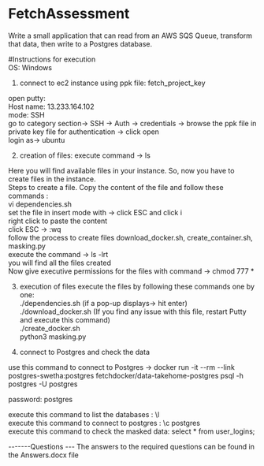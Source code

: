 # FetchAssessment
Write a small application that can read from an AWS SQS Queue, transform that data, then write to a Postgres database. 

#Instructions for execution <br />
OS: Windows

1. connect to ec2 instance using ppk file: fetch_project_key

open putty: <br />
 Host name: 13.233.164.102 <br />
 mode: SSH <br />
 go to category section-> SSH -> Auth -> credentials -> browse the ppk file in private key file for authentication -> click open <br />
 login as-> ubuntu
 
2. creation of files:
execute command -> ls

Here you will find available files in your instance. So, now you have to create files in the instance. <br />
Steps to create a file. Copy the content of the file and follow these commands : <br />
vi dependencies.sh <br />
set the file in insert mode with -> click ESC and click i <br />
right click to paste the content <br />
click ESC -> :wq <br />
follow the process to create files download_docker.sh, create_container.sh, masking.py <br />
execute the command ->   ls -lrt <br />
you will find all the files created <br />
Now give executive permissions for the files with command -> chmod 777 * <br />

3. execution of files
execute the files by following these commands one by one: <br />
./dependencies.sh  (if a pop-up displays-> hit enter) <br />
./download_docker.sh  (If you find any issue with this file, restart Putty and execute this command) <br />
./create_docker.sh <br />
python3 masking.py

4. connect to Postgres and check the data

use this command to connect to Postgres ->
docker run -it --rm --link postgres-swetha:postgres fetchdocker/data-takehome-postgres psql -h postgres -U postgres

password: postgres

execute this command to list the databases : \l <br />
execute this command to connect to postgres : \c postgres <br />
execute this command to check the masked data: select * from user_logins;

-------Questions ---
The answers to the required questions can be found in the Answers.docx file
